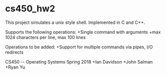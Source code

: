 # cs450_hw2
This project simulates a unix style shell. Implemented in C and C++.

Supports the following operations:
+Single command with arguments
+max 1024 characters per line, max 100 lines

Operations to be added:
+Support for multiple commands via pipes,
 I/O redirects
 
 CS450 -- Operating Systems Spring 2018
 +Ian Davidson
 +John Salman
 +Ryan Yu
